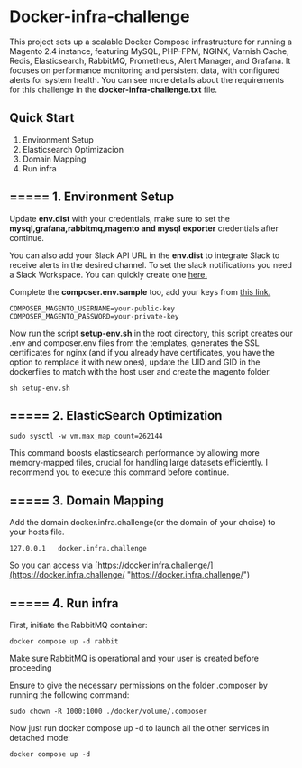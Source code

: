 # Docker-infra-challenge

This project sets up a scalable Docker Compose infrastructure for running a Magento 2.4 instance, featuring MySQL, PHP-FPM, NGINX, Varnish Cache, Redis, Elasticsearch, RabbitMQ, Prometheus, Alert Manager, and Grafana. It focuses on performance monitoring and persistent data, with configured alerts for system health. You can see more details about the requirements for this challenge in the **docker-infra-challenge.txt** file.

## Quick Start

1. Environment Setup
2. Elasticsearch Optimizacion
3. Domain Mapping
4. Run infra

##  ===== 1. Environment Setup

 Update **env.dist** with your credentials, make sure to set the **mysql,grafana,rabbitmq,magento and mysql exporter** credentials after continue.


You can also add your Slack API URL in the **env.dist** to integrate Slack to receive alerts in the desired channel.
To set the slack notifications you need a Slack Workspace. You can quickly create one [here.](https://slack.com/create "here.")

Complete the **composer.env.sample** too, add your keys from [this link.](https://commercemarketplace.adobe.com/customer/accessKeys/ "this link.")

```shell
COMPOSER_MAGENTO_USERNAME=your-public-key
COMPOSER_MAGENTO_PASSWORD=your-private-key
```



Now run the script **setup-env.sh** in the root directory, this script creates our .env and composer.env files from the templates, generates the SSL certificates for nginx (and if you already have certificates, you have the option to remplace it with new ones), update the UID and GID in the dockerfiles to match with the host user and create the magento folder.

```shell
sh setup-env.sh
```

##  ===== 2. ElasticSearch Optimization

```shell
sudo sysctl -w vm.max_map_count=262144
```
This command boosts elasticsearch performance by allowing more memory-mapped files, crucial for handling large 	datasets efficiently. I recommend you to execute this command before continue.

## ===== 3. Domain Mapping
 
 Add the domain docker.infra.challenge(or the domain of your choise) to your hosts file.

```shell
127.0.0.1   docker.infra.challenge
```
So you can access via [https://docker.infra.challenge/](https://docker.infra.challenge/ "https://docker.infra.challenge/")

##  ===== 4. Run infra

First, initiate the RabbitMQ container:

```shell
docker compose up -d rabbit
```

Make sure RabbitMQ is operational and your user is created before proceeding

Ensure to give the necessary permissions on the folder .composer by running the following command:

```shell
sudo chown -R 1000:1000 ./docker/volume/.composer
```

Now just run docker compose up -d to launch all the other services in detached mode:

```shell
docker compose up -d
```
